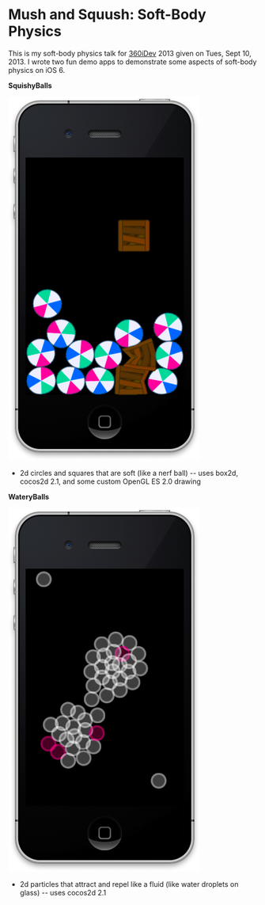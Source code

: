 Mush and Squush: Soft-Body Physics
==================================

This is my soft-body physics talk for [360iDev](http://360idev.com/) 2013 given on Tues, Sept 10, 2013. I wrote two fun demo apps to demonstrate some aspects of soft-body physics on iOS 6.

__SquishyBalls__

![Squishy Balls Screenshot](/screenshots/squishy_balls_screenshot.png?raw=true)

* 2d circles and squares that are soft (like a nerf ball) -- uses box2d, cocos2d 2.1, and some custom OpenGL ES 2.0 drawing


__WateryBalls__

![Watery Balls Screenshot](/screenshots/watery_balls_screenshot.png?raw=true)

* 2d particles that attract and repel like a fluid (like water droplets on glass) -- uses cocos2d 2.1

